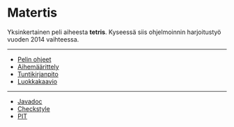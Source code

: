 Matertis
========

Yksinkertainen peli aiheesta **tetris**. Kyseessä siis ohjelmoinnin harjoitustyö vuoden 2014 vaihteessa.

- - -

* [Pelin ohjeet](Dokumentointi/ohjeet.md)<br>
* [Aihemäärittely](Dokumentointi/aiheenKuvausJaRakenne.md)<br>
* [Tuntikirjanpito](Dokumentointi/tuntikirjanpito.md)<br>
* [Luokkakaavio](Dokumentointi/luokkakaavio.png)

- - -

- [Javadoc](http://tilastokeskus.github.io/Matertis/site/apidocs/index.html)
- [Checkstyle](http://tilastokeskus.github.io/Matertis/site/checkstyle.html)
- [PIT](http://tilastokeskus.github.io/Matertis/pit/)
